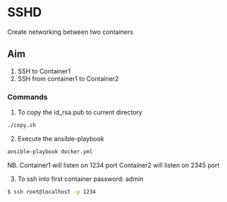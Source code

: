 # SSHD
Create networking between two containers

## Aim
1. SSH to Container1
2. SSH from container1 to Container2
### Commands
1. To copy the id_rsa.pub to current directory
```sh
./copy.sh
```
2. Execute the ansible-playbook
```sh
ansible-playbook docker.yml
```
NB. Container1 will listen on 1234 port
    Container2 will listen on 2345 port

3.  To ssh into first container
password: admin
```sh
$ ssh root@localhost -p 1234
```

